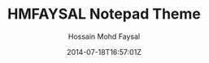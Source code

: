 ---
title: "HMFAYSAL Notepad Theme"
github: https://github.com/hmfaysal/Notepad
demo: http://www.hossainmohdfaysal.com/Notepad/
author: Hossain Mohd Faysal
draft: true
ssg:
  - Jekyll
cms:
  - No Cms
date: 2014-07-18T16:57:01Z
github_branch: gh-pages
---
